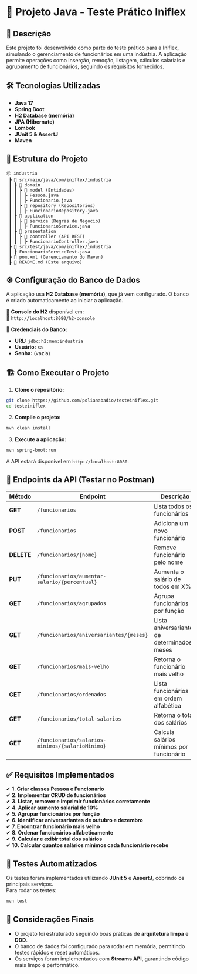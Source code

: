 # 🚀 Projeto Java - Teste Prático Iniflex

## 📌 Descrição
Este projeto foi desenvolvido como parte do teste prático para a Iniflex, simulando o gerenciamento de funcionários em uma indústria. A aplicação permite operações como inserção, remoção, listagem, cálculos salariais e agrupamento de funcionários, seguindo os requisitos fornecidos.

## 🛠️ Tecnologias Utilizadas
- **Java 17**  
- **Spring Boot**  
- **H2 Database (memória)**  
- **JPA (Hibernate)**  
- **Lombok**  
- **JUnit 5 & AssertJ**  
- **Maven**  

## 📂 Estrutura do Projeto
```plaintext
📦 industria
 ┣ 📂 src/main/java/com/iniflex/industria
 ┃ ┣ 📂 domain
 ┃ ┃ ┣ 📂 model (Entidades)
 ┃ ┃ ┃ ┣ Pessoa.java
 ┃ ┃ ┃ ┣ Funcionario.java
 ┃ ┃ ┣ 📂 repository (Repositórios)
 ┃ ┃ ┃ ┣ FuncionarioRepository.java
 ┃ ┣ 📂 application
 ┃ ┃ ┣ 📂 service (Regras de Negócio)
 ┃ ┃ ┃ ┣ FuncionarioService.java
 ┃ ┣ 📂 presentation
 ┃ ┃ ┣ 📂 controller (API REST)
 ┃ ┃ ┃ ┣ FuncionarioController.java
 ┣ 📂 src/test/java/com/iniflex/industria
 ┃ ┣ FuncionarioServiceTest.java
 ┣ 📜 pom.xml (Gerenciamento do Maven)
 ┣ 📜 README.md (Este arquivo)
```

## ⚙️ Configuração do Banco de Dados
A aplicação usa **H2 Database (memória)**, que já vem configurado. O banco é criado automaticamente ao iniciar a aplicação.

📌 **Console do H2** disponível em:  
🔗 `http://localhost:8080/h2-console`  

📌 **Credenciais do Banco:**  
- **URL:** `jdbc:h2:mem:industria`  
- **Usuário:** `sa`  
- **Senha:** (vazia)

## 🏗️ Como Executar o Projeto
1. **Clone o repositório:**  
```sh
git clone https://github.com/polianabadio/testeiniflex.git
cd testeiniflex
```

2. **Compile o projeto:**  
```sh
mvn clean install
```

3. **Execute a aplicação:**  
```sh
mvn spring-boot:run
```

A API estará disponível em `http://localhost:8080`.

## 📡 Endpoints da API (Testar no Postman)
| Método | Endpoint | Descrição |
|--------|----------|------------|
| **GET** | `/funcionarios` | Lista todos os funcionários |
| **POST** | `/funcionarios` | Adiciona um novo funcionário |
| **DELETE** | `/funcionarios/{nome}` | Remove funcionário pelo nome |
| **PUT** | `/funcionarios/aumentar-salario/{percentual}` | Aumenta o salário de todos em X% |
| **GET** | `/funcionarios/agrupados` | Agrupa funcionários por função |
| **GET** | `/funcionarios/aniversariantes/{meses}` | Lista aniversariantes de determinados meses |
| **GET** | `/funcionarios/mais-velho` | Retorna o funcionário mais velho |
| **GET** | `/funcionarios/ordenados` | Lista funcionários em ordem alfabética |
| **GET** | `/funcionarios/total-salarios` | Retorna o total dos salários |
| **GET** | `/funcionarios/salarios-minimos/{salarioMinimo}` | Calcula salários mínimos por funcionário |

## ✅ Requisitos Implementados
✔ **1. Criar classes Pessoa e Funcionario**  
✔ **2. Implementar CRUD de funcionários**  
✔ **3. Listar, remover e imprimir funcionários corretamente**  
✔ **4. Aplicar aumento salarial de 10%**  
✔ **5. Agrupar funcionários por função**  
✔ **6. Identificar aniversariantes de outubro e dezembro**  
✔ **7. Encontrar funcionário mais velho**  
✔ **8. Ordenar funcionários alfabeticamente**  
✔ **9. Calcular e exibir total dos salários**  
✔ **10. Calcular quantos salários mínimos cada funcionário recebe**  

## 🧪 Testes Automatizados
Os testes foram implementados utilizando **JUnit 5** e **AssertJ**, cobrindo os principais serviços.  
Para rodar os testes:  
```sh
mvn test
```

## 📌 Considerações Finais
- O projeto foi estruturado seguindo boas práticas de **arquitetura limpa** e **DDD**.  
- O banco de dados foi configurado para rodar em memória, permitindo testes rápidos e reset automáticos.  
- Os serviços foram implementados com **Streams API**, garantindo código mais limpo e performático.  